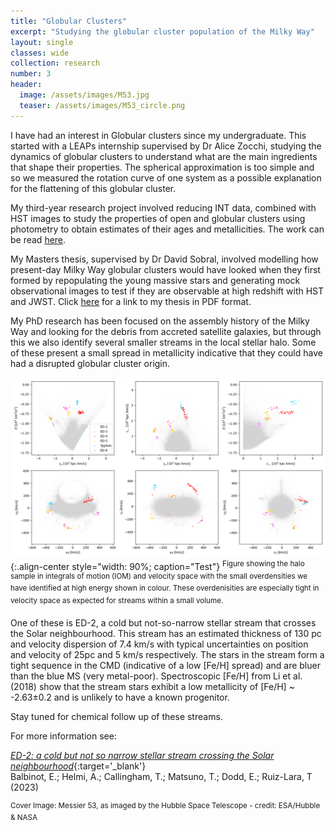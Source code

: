 ```yaml
---
title: "Globular Clusters"
excerpt: "Studying the globular cluster population of the Milky Way"
layout: single
classes: wide
collection: research
number: 3
header:
  image: /assets/images/M53.jpg
  teaser: /assets/images/M53_circle.png
---
```

I have had an interest in Globular clusters since my undergraduate. This started with a LEAPs internship supervised by Dr Alice Zocchi, studying the dynamics of globular clusters to understand what are the main ingredients that shape their properties. The spherical approximation is too simple and so we measured the rotation curve of one system as a possible explanation for the flattening of this globular cluster. 

My third-year research project involved reducing INT data, combined with HST images to study the properties of open and globular clusters using photometry to obtain estimates of their ages and metallicities. The work can be read [here](https://eprints.lancs.ac.uk/id/eprint/134674/).

My Masters thesis, supervised by Dr David Sobral, involved modelling how present-day Milky Way globular clusters would have looked when they first formed by repopulating the young massive stars and generating mock observational images to test if they are observable at high redshift with HST and JWST. Click [here](https://nbviewer.org/github/emma-l-dodd/emma-l-dodd.github.io/blob/master/assets/files/Masters_Thesis_Final.pdf) for a link to my thesis in PDF format.

My PhD research has been focused on the assembly history of the Milky Way and looking for the debris from accreted satellite galaxies, but through this we also identify several smaller streams in the local stellar halo. Some of these present a small spread in metallicity indicative that they could have had a disrupted globular cluster origin.

![Halo Sample](/assets/images/ED_IOM.png){:.align-center style="width: 90%; caption="Test"}
<sup>Figure showing the halo sample in integrals of motion (IOM) and velocity space with the small overdensities we have identified at high energy shown in colour. These overdenisities are especially tight in velocity space as expected for streams within a small volume. </sup>

One of these is ED-2, a cold but not-so-narrow stellar stream that crosses the Solar neighbourhood. This stream has an estimated thickness of 130 pc and velocity dispersion of 7.4 km/s with typical uncertainties on position and velocity of 25pc and 5 km/s respectively. The stars in the stream form a tight sequence in the CMD (indicative of a low [Fe/H] spread) and are bluer than the blue MS (very metal-poor). Spectroscopic [Fe/H] from Li et al. (2018) show that the stream stars exhibit a low metallicity of [Fe/H] ~ -2.63±0.2 and is unlikely to have a known progenitor.

Stay tuned for chemical follow up of these streams. 

For more information see:

[*ED-2: a cold but not so narrow stellar stream crossing the Solar neighbourhood*](https://ui.adsabs.harvard.edu/abs/2023arXiv230602756B/abstract){:target='_blank'} <br/> Balbinot, E.; Helmi, A.; Callingham, T.; Matsuno, T.; Dodd, E.; Ruiz-Lara, T (2023)


<sup>Cover Image: Messier 53, as imaged by the Hubble Space Telescope - credit: ESA/Hubble & NASA </sup>
